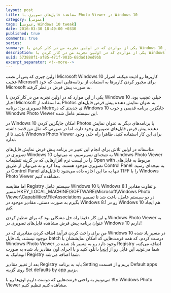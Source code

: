 ```yaml
---
layout: post
title: مشاهده فایل‌های تصویری با Photo Viewer در Windows 10
category: [عمومی]
tags: [عمومی, Windows 10 tweak]
date: 2016-03-30 18:49:00 +0330
published: true
comments: true
series:
summary: یکی از مواردی که در اولین تجربه من در کار کردن با Windows 10 عجیب بود، اجبار Microsoft به استفاده از Photos به جای Windows Photo Viewer برای مشاهده فایل‌های تصویری بود. در این پست قصد دارم تا راه حلی برای این مشکل و ایجاد امکان تنظیم کردن Windows Photo Viewer به عنوان نمایش دهنده پیش فرض فایل‌های تصویری ارائه کنم.
description: یکی از مواردی که در اولین تجربه من در کار کردن با Windows 10 عجیب بود، اجبار Microsoft به استفاده از Photos به جای Windows Photo Viewer برای مشاهده فایل‌های تصویری بود. در این پست قصد دارم تا راه حلی برای این مشکل و ایجاد امکان تنظیم کردن Windows Photo Viewer به عنوان نمایش دهنده پیش فرض فایل‌های تصویری ارائه کنم.
uuid: 573888f1-af85-471f-901b-68dad10ed9bb
excerpt_separator: <!--more--> 
---
```

اولین چیزی که پس از نصب Microsoft Windows 10 کاربرها رو اذیت میکنه، اصرار عجیب Microsoft برای مجبور کردن کاربرها به استفاده از برنامه‌هایی است که خود Microsoft به صورت پیش فرض در نظر گرفته.

یکی از این موارد که در اولین تجربه من در کار کردن با Windows 10 خیلی عجیب بود، اجبار Microsoft به استفاده از <span class="highlight-text">Photos</span> به عنوان نمایش‌ دهنده پیش فرض فایل‌های تصویری بود؛ برنامه Metroی جدیدی که در Windows 10 جایگزین برنامه قدیمی و خوب <span class="highlight-text">Winodws Photo Viewer</span> این سیستم عامل شده.

در Windows 10 امکان جایگزین کردن <span class="highlight-text">Photos</span> با برنامه‌های دیگر به عنوان نمایش دهنده پیش فرض فایل‌های تصویری وجود دارد، اما در صورتی که مثل من قصد داشته باشید تا از <span class="highlight-text">Windows Photo Viewer</span> برای این کار استفاده کنید، ظاهرا راه حلی وجود ندارد.

متاسفانه در اولین تلاش برای انجام این تغییر در برنامه پیش فرض نمایش فایل‌های تصویری در Windows 10 به نتیجه‌ای نمی‌رسیم، نه می‌توان <span class="highlight-text">Windows Photo Viewer</span> را در لیست نرم افزارهایی که در گزینه تنظیمات <span class="highlight-text">Open with</span> مربوط به فایل‌های تصویری موجود هستند، پیدا کرد و نه می‌توان از طریق <span class="highlight-text">Control Panel</span> به نتیجه‌ای رسید. در <span class="highlight-text">Control Panel</span> تنها به ما این اجازه داده می‌شود تا فایل‌های <span class="highlight-text">TIFF</span> را با <span class="highlight-text">Windows Photo Viewer</span> مشاهده کنیم.

اما مقایسه <span class="highlight-text">Registry</span> سیستم عامل Windows 10 با Windows 8.1 و تفاوت مقادیر مسیر <span class="highlight-text">HKEY_LOCAL_MACHINE\SOFTWARE\Microsoft\Windows Photo Viewer\Capabilities\FileAssociations</span> در دو سیستم عامل، باعث شد تا تصمیم بگیرم به صورت دستی، مقادیر موجود در Windows 8.1 رو در Windows 10 هم ایجاد کنم.

و این کار دقیقا راه حل مشکلی بود که برای تنظیم کردن <span class="highlight-text">Windows Photo Viewer</span> به عنوان برنامه پیش فرض مشاهده فایل‌های تصویری در Windows 10 داریم!

من برای راحت کردن فرآیند اضافه کردن مقادیری که در Windows 10 در مسیر یاد شده موجود نیستند، یک فایل <span class="highlight-text">batch</span> درست کردم، که همه فرمت‌هایی که امکان نمایششان با <span class="highlight-text">Windows Photo Viewer</span> وجود دارد رو به مسیر یاد شده در <span class="highlight-text">Registry</span> اضافه می‌کنه، شما می‌تونید این فایل رو از [اینجا](https://github.com/theskn/adding-windows-photo-viewer-values-to-registery-batch/archive/master.zip
) دانلود کنید و با اجرای اون مقادیر یاد شده به صورت اتوماتیک به <span class="highlight-text">Registry</span> شما اضافه می‌شه.

بعد از تغییر مقادیر <span class="highlight-text">Registry</span> باید به برنامه <span class="highlight-text">Setting</span> بریم و از قسمت <span class="highlight-text">Default apps</span> روی گزینه <span class="highlight-text">Set defaults by app</span> بزنیم.

حالا می‌تونیم به راحتی فرمت‌هایی که دوست داریم اون‌ها رو با <span class="highlight-text">Windows Photo Viewer</span> مشاهده کنیم تنظیم کنیم.
